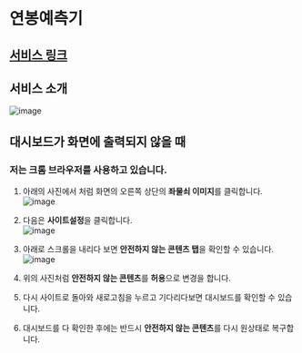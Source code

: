 # 연봉예측기
## [서비스 링크](https://predsalaryapp.herokuapp.com/)
## 서비스 소개
![image](https://user-images.githubusercontent.com/60374463/175864701-3fce3b2a-b9b7-4e1c-98d5-fd1270c42064.png)
## 대시보드가 화면에 출력되지 않을 때
### 저는 **크롬 브라우저**를 사용하고 있습니다.  
1. 아래의 사진에서 처럼 화면의 오른쪽 상단의 **좌물쇠 이미지**를 클릭합니다.
![image](https://user-images.githubusercontent.com/60374463/175864981-11f01c25-4518-44a5-8727-ffcb156ace16.png)  

2. 다음은 **사이트설정**을 클릭합니다.  
![image](https://user-images.githubusercontent.com/60374463/175865020-8fb41530-8688-40c5-a56b-d8d7ce7be4f1.png)

3. 아래로 스크롤을 내리다 보면 **안전하지 않는 콘텐츠 탭**을 확인할 수 있습니다.
![image](https://user-images.githubusercontent.com/60374463/175865251-7f7b9743-a65a-47f7-838a-256f9f550e83.png)

4. 위의 사진처럼 **안전하지 않는 콘텐츠**를 **허용**으로 변경을 합니다.

5. 다시 사이트로 돌아와 새로고침을 누르고 기다리다보면 대시보드를 확인할 수 있습니다.

6. 대시보드를 다 확인한 후에는 반드시 **안전하지 않는 콘텐츠**를 다시 원상태로 복구합니다.
